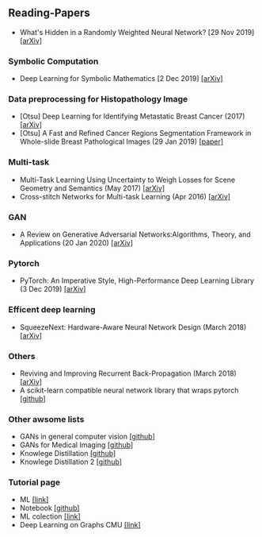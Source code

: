 ## Reading-Papers
- What's Hidden in a Randomly Weighted Neural Network? [29 Nov 2019] [[arXiv]](https://arxiv.org/abs/1911.13299v1) 
### Symbolic Computation
- Deep Learning for Symbolic Mathematics [2 Dec 2019] [[arXiv]](https://arxiv.org/abs/1912.01412v1)
### Data preprocessing for Histopathology Image
- [Otsu] Deep Learning for Identifying Metastatic Breast Cancer (2017) [[arXiv]](https://arxiv.org/pdf/1606.05718.pdf)
- [Otsu] A Fast and Refined Cancer Regions Segmentation Framework in Whole-slide Breast Pathological Images (29 Jan 2019) [[paper]](https://www.nature.com/articles/s41598-018-37492-9)
### Multi-task
- Multi-Task Learning Using Uncertainty to Weigh Losses for Scene Geometry and Semantics (May 2017) [[arXiv]](https://arxiv.org/pdf/1705.07115.pdf)
- Cross-stitch Networks for Multi-task Learning (Apr 2016) [[arXiv]](https://arxiv.org/abs/1604.03539)
### GAN
- A Review on Generative Adversarial Networks:Algorithms, Theory, and Applications (20 Jan 2020) [[arXiv]](https://arxiv.org/pdf/2001.06937.pdf)
### Pytorch
- PyTorch: An Imperative Style, High-Performance Deep Learning Library (3 Dec 2019) [[arXiv]](https://arxiv.org/abs/1912.01703)
### Efficent deep learning
- SqueezeNext: Hardware-Aware Neural Network Design (March 2018) [[arXiv]](https://arxiv.org/abs/1803.10615)
### Others
- Reviving and Improving Recurrent Back-Propagation (March 2018) [[arXiv]](https://arxiv.org/abs/1803.06396)
- A scikit-learn compatible neural network library that wraps pytorch [[github]](https://github.com/skorch-dev/skorch?fbclid=IwAR3euZYNFNvwEo5Mm-c1_FI2s2k1khjbZSuJxKywSwgmu6-a6hpbCCehoRs)
### Other awsome lists
- GANs in general computer vision [[github]](https://github.com/nightrome/really-awesome-gan)
- GANs for Medical Imaging [[github]](https://github.com/xinario/awesome-gan-for-medical-imaging)
- Knowlege Distillation [[github]](https://github.com/dkozlov/awesome-knowledge-distillation)
- Knowlege Distillation 2 [[github]](https://github.com/FLHonker/Awesome-Knowledge-Distillation)
### Tutorial page
- ML [[link]](https://madewithml.com/topics/)
- Notebook [[github]](https://github.com/jupyter/jupyter/wiki/A-gallery-of-interesting-Jupyter-Notebooks)
- ML colection [[link]](https://madewithml.com/collections/)
- Deep Learning on Graphs CMU [[link]](http://cse.msu.edu/~mayao4/dlg_book/?fbclid=IwAR1mf-lfpS1fZmjEEsPFSTPkxHBzp6zWxkYANwn-w04wJCxm4h_A5OikgmU)


